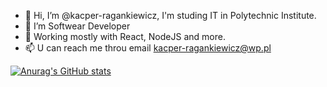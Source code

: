 - 👋 Hi, I’m @kacper-ragankiewicz, I'm studing IT in Polytechnic Institute. 
- 👀 I’m Softwear Developer
- 🌱 Working mostly with React, NodeJS and more. 
- 📫 U can reach me throu email kacper-ragankiewicz@wp.pl

[![Anurag's GitHub stats](https://github-readme-stats.vercel.app/api?username=kacper-ragankiewicz&theme=radical)](https://github.com/anuraghazra/github-readme-stats)
